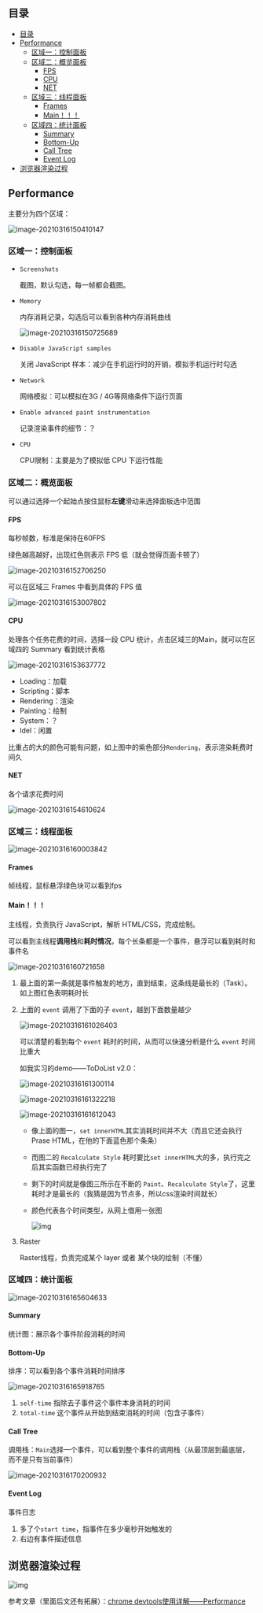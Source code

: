## 目录
<!-- TOC -->

- [目录](#目录)
- [Performance](#performance)
  - [区域一：控制面板](#区域一控制面板)
  - [区域二：概览面板](#区域二概览面板)
    - [FPS](#fps)
    - [CPU](#cpu)
    - [NET](#net)
  - [区域三：线程面板](#区域三线程面板)
    - [Frames](#frames)
    - [Main！！！](#main)
  - [区域四：统计面板](#区域四统计面板)
    - [Summary](#summary)
    - [Bottom-Up](#bottom-up)
    - [Call Tree](#call-tree)
    - [Event Log](#event-log)
- [浏览器渲染过程](#浏览器渲染过程)

<!-- /TOC -->

## Performance

主要分为四个区域：

![image-20210316150410147](Images/ChormeDevtools/image-20210316150410147.png)



### 区域一：控制面板

+ `Screenshots`

  截图，默认勾选，每一帧都会截图。

+ `Memory`

  内存消耗记录，勾选后可以看到各种内存消耗曲线

  ![image-20210316150725689](Images/ChormeDevtools/image-20210316150725689.png)

+ `Disable JavaScript samples`

  关闭 JavaScript 样本：减少在手机运行时的开销，模拟手机运行时勾选

+ `Network`

  网络模拟：可以模拟在3G / 4G等网络条件下运行页面

+ `Enable advanced paint instrumentation`

  记录渲染事件的细节：？

+ `CPU`

  CPU限制：主要是为了模拟低 CPU 下运行性能



### 区域二：概览面板

可以通过选择一个起始点按住鼠标**左键**滑动来选择面板选中范围

#### FPS

每秒帧数，标准是保持在60FPS

绿色越高越好，出现红色则表示 FPS 低（就会觉得页面卡顿了）

![image-20210316152706250](Images/ChormeDevtools/image-20210316152706250.png)

可以在区域三 Frames 中看到具体的 FPS 值

![image-20210316153007802](Images/ChormeDevtools/image-20210316153007802-1615883544363.png)



#### CPU

处理各个任务花费的时间，选择一段 CPU 统计，点击区域三的Main，就可以在区域四的 Summary 看到统计表格

![image-20210316153637772](Images/ChormeDevtools/image-20210316153637772.png)

+ Loading：加载
+ Scripting：脚本
+ Rendering：渲染
+ Painting：绘制
+ System：？
+ ldel：闲置

比重占的大的颜色可能有问题，如上图中的紫色部分`Rendering`，表示渲染耗费时间久



#### NET

各个请求花费时间

![image-20210316154610624](Images/ChormeDevtools/image-20210316154610624.png)



### 区域三：线程面板

![image-20210316160003842](Images/ChormeDevtools/image-20210316160003842.png)

#### Frames

帧线程，鼠标悬浮绿色块可以看到fps

#### Main！！！

主线程，负责执行 JavaScript，解析 HTML/CSS，完成绘制。

可以看到主线程**调用栈**和**耗时情况**，每个长条都是一个事件，悬浮可以看到耗时和事件名

![image-20210316160721658](Images/ChormeDevtools/image-20210316160721658.png)

1. 最上面的第一条就是事件触发的地方，直到结束，这条线是最长的（Task）。如上图红色表明耗时长

2. 上面的 `event` 调用了下面的子 `event`，越到下面数量越少

   ![image-20210316161026403](Images/ChormeDevtools/image-20210316161026403.png)

   可以清楚的看到每个 `event` 耗时的时间，从而可以快速分析是什么 `event` 时间比重大

   如我实习的demo——ToDoList v2.0：

   ![image-20210316161300114](Images/ChormeDevtools/image-20210316161300114.png)

   ![image-20210316161322218](Images/ChormeDevtools/image-20210316161322218.png)

   ![image-20210316161612043](Images/ChormeDevtools/image-20210316161612043.png)

   + 像上面的图一，`set innerHTML`其实消耗时间并不大（而且它还会执行 Prase HTML，在他的下面蓝色那个条条）

   + 而图二的 `Recalculate Style` 耗时要比`set innerHTML`大的多，执行完之后其实函数已经执行完了

   + 剩下的时间就是像图三所示在不断的 `Paint`、`Recalculate Style`了，这里耗时才是最长的（我猜是因为节点多，所以css渲染时间就长）

   + 颜色代表各个时间类型，从网上借用一张图

     ![img](Images/ChormeDevtools/12224162-81f8be370f17feaa.png)
   
3. Raster

   Raster线程，负责完成某个 layer 或者 某个块的绘制（不懂）



### 区域四：统计面板

![image-20210316165604633](Images/ChormeDevtools/image-20210316165604633.png)

#### Summary

统计图：展示各个事件阶段消耗的时间

#### Bottom-Up

排序：可以看到各个事件消耗时间排序

![image-20210316165918765](Images/ChormeDevtools/image-20210316165918765.png)

1. `self-time` 指除去子事件这个事件本身消耗的时间
2. `total-time` 这个事件从开始到结束消耗的时间（包含子事件）

#### Call Tree

 调用栈：`Main`选择一个事件，可以看到整个事件的调用栈（从最顶层到最底层，而不是只有当前事件）

![image-20210316170200932](Images/ChormeDevtools/image-20210316170200932.png)

#### Event Log

事件日志

1. 多了个`start time`，指事件在多少毫秒开始触发的
2. 右边有事件描述信息



## 浏览器渲染过程

![img](Images/ChormeDevtools/12224162-45ba2ff5a6e7488b.png)





参考文章（里面后文还有拓展）：[chrome devtools使用详解——Performance](https://www.jianshu.com/p/d8795ff8e079) 



